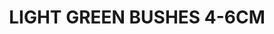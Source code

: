 ---
layout: product
title: "LIGHT GREEN BUSHES 4-6CM"
price: "1300" 
desc: "Žbunje za diorame"
img_path: "/assets/img/AK8216.webp"
brand: "N/A"
available: false
special_offer: true
new: false
soon: false
cat: "080000"
subcat: "080200"
subsubcat: "0N/A"
sifra: "AK8216"
popular: false
spec: false
---